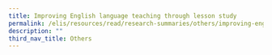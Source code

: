 ```yaml
---
title: Improving English language teaching through lesson study
permalink: /elis/resources/read/research-summaries/others/improving-english-language-teaching/
description: ""
third_nav_title: Others
---
```

